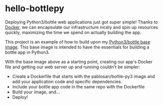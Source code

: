 hello-bottlepy
==============

Deploying Python3/bottle web applications just got super simple! Thanks to [Docker](https://www.docker.com/), we can encapsulate our infrastructure nicely and spin up resources quickly, maximizing the time we spend on actually building the app.

This project is an example of how to build upon my [Python3/bottle base image](https://registry.hub.docker.com/u/pablosan/bottle-py3/). This base image is intended to have the essentials for building a bottle app in Python3.

With the base image above as a starting point, creating our app's Docker file and getting our web server up and running couldn't be simpler:

  * Create a Dockerfile that starts with the pablosan/bottle-py3 image and add your application code and specific dependencies.
  * Include your bottle app code in the same repo with the Dockerfile
  * Build your image, and...
  * Deploy!
